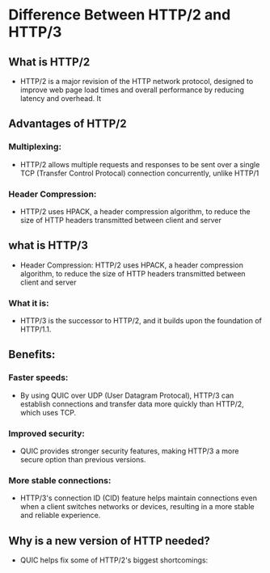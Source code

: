 # Difference Between HTTP/2 and HTTP/3
 ## What is HTTP/2
  - HTTP/2 is a major revision of the HTTP network protocol, designed to improve web page load times and overall performance by reducing latency and overhead. It
## Advantages of HTTP/2
  ### Multiplexing:
-  HTTP/2 allows multiple requests and responses to be sent over a single TCP (Transfer Control Protocal) connection concurrently, unlike HTTP/1
 ###  Header Compression:
- HTTP/2 uses HPACK, a header compression algorithm, to reduce the size of HTTP headers transmitted between client and server

## what is HTTP/3
- Header Compression:
HTTP/2 uses HPACK, a header compression algorithm, to reduce the size of HTTP headers transmitted between client and server

### What it is:
- HTTP/3 is the successor to HTTP/2, and it builds upon the foundation of HTTP/1.1. 

## Benefits:
### Faster speeds:
- By using QUIC over UDP (User Datagram Protocal), HTTP/3 can establish connections and transfer data more quickly than HTTP/2, which uses TCP. 
### Improved security:
- QUIC provides stronger security features, making HTTP/3 a more secure option than previous versions. 
### More stable connections:
- HTTP/3's connection ID (CID) feature helps maintain connections even when a client switches networks or devices, resulting in a more stable and reliable experience. 

## Why is a new version of HTTP needed?
- QUIC helps fix some of HTTP/2's biggest shortcomings: